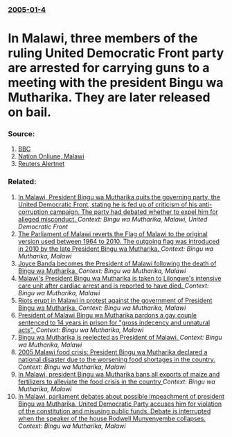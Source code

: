 ### [2005-01-4](/news/2005/01/4/index.md)

#  In Malawi, three members of the ruling United Democratic Front party are arrested for carrying guns to a meeting with the president Bingu wa Mutharika. They are later released on bail. 




### Source:

1. [BBC](http://news.bbc.co.uk/2/hi/africa/4144961.stm)
2. [Nation Onliune, Malawi](http://www.nationmalawi.com/articles.asp?articleID=9702)
3. [Reuters Alertnet](http://www.alertnet.org/thenews/newsdesk/L03149128.htm)

### Related:

1. [ In Malawi, President Bingu wa Mutharika quits the governing party, the United Democratic Front, stating he is fed up of criticism of his anti-corruption campaign. The party had debated whether to expel him for alleged misconduct. ](/news/2005/02/5/in-malawi-president-bingu-wa-mutharika-quits-the-governing-party-the-united-democratic-front-stating-he-is-fed-up-of-criticism-of-his-an.md) _Context: Bingu wa Mutharika, Malawi, United Democratic Front_
2. [The Parliament of Malawi reverts the Flag of Malawi to the original version used between 1964 to 2010. The outgoing flag was introduced in 2010 by the late President Bingu wa Mutharika. ](/news/2012/05/28/the-parliament-of-malawi-reverts-the-flag-of-malawi-to-the-original-version-used-between-1964-to-2010-the-outgoing-flag-was-introduced-in-2.md) _Context: Bingu wa Mutharika, Malawi_
3. [Joyce Banda becomes the President of Malawi following the death of Bingu wa Mutharika. ](/news/2012/04/7/joyce-banda-becomes-the-president-of-malawi-following-the-death-of-bingu-wa-mutharika.md) _Context: Bingu wa Mutharika, Malawi_
4. [Malawi's President Bingu wa Mutharika is taken to Lilongwe's intensive care unit after cardiac arrest and is reported to have died. ](/news/2012/04/5/malawi-s-president-bingu-wa-mutharika-is-taken-to-lilongwe-s-intensive-care-unit-after-cardiac-arrest-and-is-reported-to-have-died.md) _Context: Bingu wa Mutharika, Malawi_
5. [Riots erupt in Malawi in protest against the government of President Bingu wa Mutharika. ](/news/2011/07/20/riots-erupt-in-malawi-in-protest-against-the-government-of-president-bingu-wa-mutharika.md) _Context: Bingu wa Mutharika, Malawi_
6. [President of Malawi Bingu wa Mutharika pardons a gay couple sentenced to 14 years in prison for "gross indecency and unnatural acts". ](/news/2010/05/29/president-of-malawi-bingu-wa-mutharika-pardons-a-gay-couple-sentenced-to-14-years-in-prison-for-gross-indecency-and-unnatural-acts.md) _Context: Bingu wa Mutharika, Malawi_
7. [ Bingu wa Mutharika is reelected as President of Malawi. ](/news/2009/05/22/bingu-wa-mutharika-is-reelected-as-president-of-malawi.md) _Context: Bingu wa Mutharika, Malawi_
8. [ 2005 Malawi food crisis: President Bingu wa Mutharika declared a national disaster due to the worsening food shortages in the country. ](/news/2005/10/15/2005-malawi-food-crisis-president-bingu-wa-mutharika-declared-a-national-disaster-due-to-the-worsening-food-shortages-in-the-country.md) _Context: Bingu wa Mutharika, Malawi_
9. [ In Malawi, president Bingu wa Mutharika bans all exports of maize and fertilizers to alleviate the food crisis in the country ](/news/2005/07/25/in-malawi-president-bingu-wa-mutharika-bans-all-exports-of-maize-and-fertilizers-to-alleviate-the-food-crisis-in-the-country.md) _Context: Bingu wa Mutharika, Malawi_
10. [ In Malawi, parliament debates about possible impeachment of president Bingu wa Mutharika. United Democratic Party accuses him for violation of the constitution and misusing public funds. Debate is interrupted when the speaker of the house Rodwell Munyenyembe collapses. ](/news/2005/06/23/in-malawi-parliament-debates-about-possible-impeachment-of-president-bingu-wa-mutharika-united-democratic-party-accuses-him-for-violation.md) _Context: Bingu wa Mutharika, Malawi_
